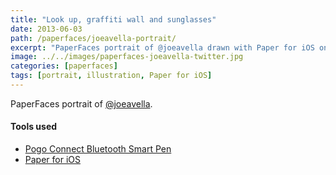 ```yaml
---
title: "Look up, graffiti wall and sunglasses"
date: 2013-06-03
path: /paperfaces/joeavella-portrait/
excerpt: "PaperFaces portrait of @joeavella drawn with Paper for iOS on an iPad."
image: ../../images/paperfaces-joeavella-twitter.jpg
categories: [paperfaces]
tags: [portrait, illustration, Paper for iOS]
---
```


PaperFaces portrait of [@joeavella](https://twitter.com/joeavella).

#### Tools used

- [Pogo Connect Bluetooth Smart Pen](https://www.amazon.com/gp/product/B009K448L4/ref=as_li_ss_tl?ie=UTF8&camp=1789&creative=390957&creativeASIN=B009K448L4&linkCode=as2&tag=mademist-20)
- [Paper for iOS](https://paper.bywetransfer.com/)

